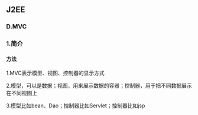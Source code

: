 ## J2EE

### D.MVC

### 1.简介

#### 方法

1.MVC表示模型、视图、控制器的显示方式

2.模型，可以是数据；视图，用来展示数据的容器；控制器，用于把不同数据展示在不同视图上

3.模型比如bean、Dao；控制器比如Servlet；控制器比如jsp

